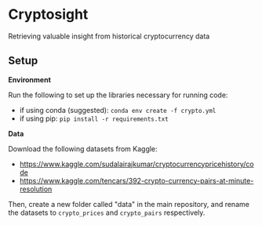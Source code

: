 # Cryptosight
Retrieving valuable insight from historical cryptocurrency data

## Setup

**Environment**

Run the following to set up the libraries necessary for running code:
- if using conda (suggested): `conda env create -f crypto.yml`
- if using pip: `pip install -r requirements.txt`

**Data**

Download the following datasets from Kaggle:
- https://www.kaggle.com/sudalairajkumar/cryptocurrencypricehistory/code
- https://www.kaggle.com/tencars/392-crypto-currency-pairs-at-minute-resolution

Then, create a new folder called "data" in the main repository, and rename the datasets to `crypto_prices` and `crypto_pairs` respectively. 
